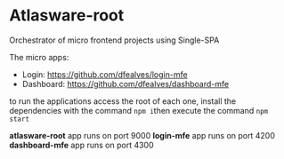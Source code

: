 
# Atlasware-root

Orchestrator of micro frontend projects using Single-SPA

The micro apps:

- Login: https://github.com/dfealves/login-mfe
- Dashboard: https://github.com/dfealves/dashboard-mfe


to run the applications access the root of each one, install the dependencies with the command `npm i`then execute the command `npm start`

**atlasware-root** app runs on port 9000
**login-mfe** app runs on port 4200
**dashboard-mfe** app runs on port 4300


